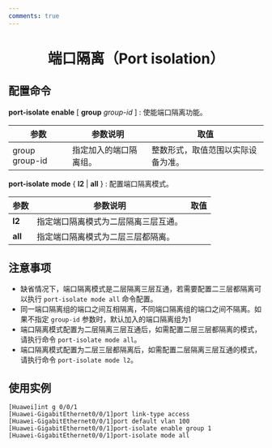 ```yaml
---
comments: true
---
```

# <center>端口隔离（Port isolation）</center>

## 配置命令

**port-isolate** **enable** [ **group** *group-id* ] : 使能端口隔离功能。

| 参数           | 参数说明               | 取值                               |
| -------------- | ---------------------- | ---------------------------------- |
| group group-id | 指定加入的端口隔离组。 | 整数形式，取值范围以实际设备为准。 |

**port-isolate** **mode** { **l2** | **all** } : 配置端口隔离模式。

| 参数    | 参数说明                             | 取值 |
| ------- | ------------------------------------ | ---- |
| **l2**  | 指定端口隔离模式为二层隔离三层互通。 |      |
| **all** | 指定端口隔离模式为二层三层都隔离。   |      |

## 注意事项

- 缺省情况下，端口隔离模式是二层隔离三层互通，若需要配置二三层都隔离可以执行 `port-isolate mode all` 命令配置。
- 同一端口隔离组的端口之间互相隔离，不同端口隔离组的端口之间不隔离。如果不指定 `group-id` 参数时，默认加入的端口隔离组为1
- 端口隔离模式配置为二层隔离三层互通后，如需配置二层三层都隔离的模式，请执行命令 `port-isolate mode all`。
- 端口隔离模式配置为二层三层都隔离后，如需配置二层隔离三层互通的模式，请执行命令 `port-isolate mode l2`。

## 使用实例

```text
[Huawei]int g 0/0/1
[Huawei-GigabitEthernet0/0/1]port link-type access
[Huawei-GigabitEthernet0/0/1]port default vlan 100
[Huawei-GigabitEthernet0/0/1]port-isolate enable group 1
[Huawei-GigabitEthernet0/0/1]port-isolate mode all
```
